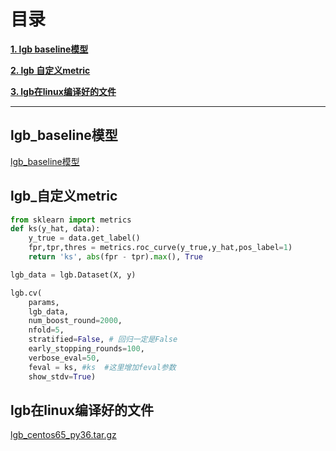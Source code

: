# 目录

[**1. lgb baseline模型**](#lgb_baseline模型)

[**2. lgb 自定义metric**](#lgb_自定义metric)

[**3. lgb在linux编译好的文件**](#lgb在linux编译好的文件)

---

## lgb_baseline模型

[lgb_baseline模型](baseline_model.py)

## lgb_自定义metric

```python
from sklearn import metrics
def ks(y_hat, data):
    y_true = data.get_label()
    fpr,tpr,thres = metrics.roc_curve(y_true,y_hat,pos_label=1)
    return 'ks', abs(fpr - tpr).max(), True

lgb_data = lgb.Dataset(X, y)

lgb.cv(
    params,
    lgb_data,
    num_boost_round=2000,
    nfold=5,
    stratified=False, # 回归一定是False
    early_stopping_rounds=100,
    verbose_eval=50,
    feval = ks, #ks  #这里增加feval参数
    show_stdv=True)
```

## lgb在linux编译好的文件

[lgb_centos65_py36.tar.gz](Files/lgb_centos65_py36.tar.gz)

## 